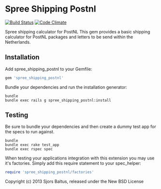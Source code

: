 Spree Shipping Postnl
===================
[![Build Status](https://travis-ci.org/xtr3me/spree_shipping_postnl.png)](https://travis-ci.org/xtr3me/spree_shipping_postnl)
[![Code Climate](https://codeclimate.com/github/xtr3me/spree_shipping_postnl.png)](https://codeclimate.com/github/xtr3me/spree_shipping_postnl)

Spree shipping calculator for PostNL
This gem provides a basic shipping calculator for PostNL packages and letters to be send within the Netherlands.

Installation
------------

Add spree_shipping_postnl to your Gemfile:

```ruby
gem 'spree_shipping_postnl'
```

Bundle your dependencies and run the installation generator:

```shell
bundle
bundle exec rails g spree_shipping_postnl:install
```

Testing
-------

Be sure to bundle your dependencies and then create a dummy test app for the specs to run against.

```shell
bundle
bundle exec rake test_app
bundle exec rspec spec
```

When testing your applications integration with this extension you may use it's factories.
Simply add this require statement to your spec_helper:

```ruby
require 'spree_shipping_postnl/factories'
```

Copyright (c) 2013 Sjors Baltus, released under the New BSD License
